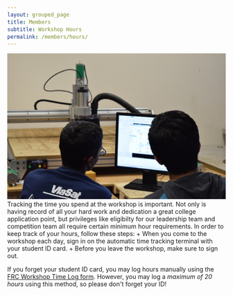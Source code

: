 ```yaml
---
layout: grouped_page
title: Members
subtitle: Workshop Hours
permalink: /members/hours/
---
```


<img src="/assets/page_photos/members/2.JPG" class="rightimage">
Tracking the time you spend at the workshop is important. Not only is having record of all your hard work and dedication a great college application point, but privileges like eligibilty for our leadership team and competition team all require certain minimum hour requirements. In order to keep track of your hours, follow these steps:
+ When you come to the workshop each day, sign in on the automatic time tracking terminal with your student ID card.
+ Before you leave the workshop, make sure to sign out.

If you forget your student ID card, you may log hours manually using the [FRC Workshop Time Log form](/assets/documents/FRCWorkshopTimeLog.pdf). However, you may log a *maximum of 20 hours* using this method, so please don't forget your ID!

<!--
### Checking your hours
All hours and scans are automatically uploaded to [our GitHub hours respository](https://github.com/Team3128/2018-19-attendance-data) daily. If your hours do not look correct, please contact either President.
-->
